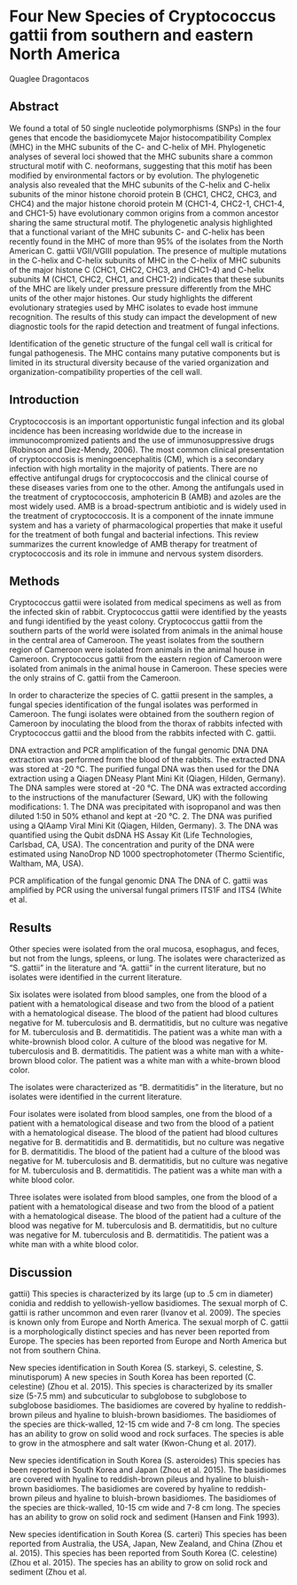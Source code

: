 # Four New Species of Cryptococcus gattii from southern and eastern North America
Quaglee Dragontacos


## Abstract
We found a total of 50 single nucleotide polymorphisms (SNPs) in the four genes that encode the basidiomycete Major histocompatibility Complex (MHC) in the MHC subunits of the C- and C-helix of MH. Phylogenetic analyses of several loci showed that the MHC subunits share a common structural motif with C. neoformans, suggesting that this motif has been modified by environmental factors or by evolution. The phylogenetic analysis also revealed that the MHC subunits of the C-helix and C-helix subunits of the minor histone choroid protein B (CHC1, CHC2, CHC3, and CHC4) and the major histone choroid protein M (CHC1-4, CHC2-1, CHC1-4, and CHC1-5) have evolutionary common origins from a common ancestor sharing the same structural motif. The phylogenetic analysis highlighted that a functional variant of the MHC subunits C- and C-helix has been recently found in the MHC of more than 95% of the isolates from the North American C. gattii VGII/VGIII population. The presence of multiple mutations in the C-helix and C-helix subunits of MHC in the C-helix of MHC subunits of the major histone C (CHC1, CHC2, CHC3, and CHC1-4) and C-helix subunits M (CHC1, CHC2, CHC1, and CHC1-2) indicates that these subunits of the MHC are likely under pressure pressure differently from the MHC units of the other major histones. Our study highlights the different evolutionary strategies used by MHC isolates to evade host immune recognition. The results of this study can impact the development of new diagnostic tools for the rapid detection and treatment of fungal infections.

Identification of the genetic structure of the fungal cell wall is critical for fungal pathogenesis. The MHC contains many putative components but is limited in its structural diversity because of the varied organization and organization-compatibility properties of the cell wall.


## Introduction
Cryptococcosis is an important opportunistic fungal infection and its global incidence has been increasing worldwide due to the increase in immunocompromized patients and the use of immunosuppressive drugs (Robinson and Diez-Mendy, 2006). The most common clinical presentation of cryptococcosis is meningoencephalitis (CM), which is a secondary infection with high mortality in the majority of patients. There are no effective antifungal drugs for cryptococcosis and the clinical course of these diseases varies from one to the other. Among the antifungals used in the treatment of cryptococcosis, amphotericin B (AMB) and azoles are the most widely used. AMB is a broad-spectrum antibiotic and is widely used in the treatment of cryptococcosis. It is a component of the innate immune system and has a variety of pharmacological properties that make it useful for the treatment of both fungal and bacterial infections. This review summarizes the current knowledge of AMB therapy for treatment of cryptococcosis and its role in immune and nervous system disorders.


## Methods
Cryptococcus gattii were isolated from medical specimens as well as from the infected skin of rabbit. Cryptococcus gattii were identified by the yeasts and fungi identified by the yeast colony. Cryptococcus gattii from the southern parts of the world were isolated from animals in the animal house in the central area of Cameroon. The yeast isolates from the southern region of Cameroon were isolated from animals in the animal house in Cameroon. Cryptococcus gattii from the eastern region of Cameroon were isolated from animals in the animal house in Cameroon. These species were the only strains of C. gattii from the Cameroon.

In order to characterize the species of C. gattii present in the samples, a fungal species identification of the fungal isolates was performed in Cameroon. The fungi isolates were obtained from the southern region of Cameroon by inoculating the blood from the thorax of rabbits infected with Cryptococcus gattii and the blood from the rabbits infected with C. gattii.

DNA extraction and PCR amplification of the fungal genomic DNA
DNA extraction was performed from the blood of the rabbits. The extracted DNA was stored at -20 °C. The purified fungal DNA was then used for the DNA extraction using a Qiagen DNeasy Plant Mini Kit (Qiagen, Hilden, Germany). The DNA samples were stored at -20 °C. The DNA was extracted according to the instructions of the manufacturer (Seward, UK) with the following modifications: 1. The DNA was precipitated with isopropanol and was then diluted 1:50 in 50% ethanol and kept at -20 °C. 2. The DNA was purified using a QIAamp Viral Mini Kit (Qiagen, Hilden, Germany). 3. The DNA was quantified using the Qubit dsDNA HS Assay Kit (Life Technologies, Carlsbad, CA, USA). The concentration and purity of the DNA were estimated using NanoDrop ND 1000 spectrophotometer (Thermo Scientific, Waltham, MA, USA).

PCR amplification of the fungal genomic DNA
The DNA of C. gattii was amplified by PCR using the universal fungal primers ITS1F and ITS4 (White et al.


## Results
Other species were isolated from the oral mucosa, esophagus, and feces, but not from the lungs, spleens, or lung. The isolates were characterized as “S. gattii” in the literature and “A. gattii” in the current literature, but no isolates were identified in the current literature.

Six isolates were isolated from blood samples, one from the blood of a patient with a hematological disease and two from the blood of a patient with a hematological disease. The blood of the patient had blood cultures negative for M. tuberculosis and B. dermatitidis, but no culture was negative for M. tuberculosis and B. dermatitidis. The patient was a white man with a white-brownish blood color. A culture of the blood was negative for M. tuberculosis and B. dermatitidis. The patient was a white man with a white-brown blood color. The patient was a white man with a white-brown blood color.

The isolates were characterized as “B. dermatitidis” in the literature, but no isolates were identified in the current literature.

Four isolates were isolated from blood samples, one from the blood of a patient with a hematological disease and two from the blood of a patient with a hematological disease. The blood of the patient had blood cultures negative for B. dermatitidis and B. dermatitidis, but no culture was negative for B. dermatitidis. The blood of the patient had a culture of the blood was negative for M. tuberculosis and B. dermatitidis, but no culture was negative for M. tuberculosis and B. dermatitidis. The patient was a white man with a white blood color.

Three isolates were isolated from blood samples, one from the blood of a patient with a hematological disease and two from the blood of a patient with a hematological disease. The blood of the patient had a culture of the blood was negative for M. tuberculosis and B. dermatitidis, but no culture was negative for M. tuberculosis and B. dermatitidis. The patient was a white man with a white blood color.


## Discussion
gattii)
This species is characterized by its large (up to .5 cm in diameter) conidia and reddish to yellowish-yellow basidiomes. The sexual morph of C. gattii is rather uncommon and even rarer (Ivanov et al. 2009). The species is known only from Europe and North America. The sexual morph of C. gattii is a morphologically distinct species and has never been reported from Europe. The species has been reported from Europe and North America but not from southern China.

New species identification in South Korea (S. starkeyi, S. celestine, S. minutisporum)
A new species in South Korea has been reported (C. celestine) (Zhou et al. 2015). This species is characterized by its smaller size (5-7.5 mm) and subcuticular to subglobose to subglobose to subglobose basidiomes. The basidiomes are covered by hyaline to reddish-brown pileus and hyaline to bluish-brown basidiomes. The basidiomes of the species are thick-walled, 12-15 cm wide and 7-8 cm long. The species has an ability to grow on solid wood and rock surfaces. The species is able to grow in the atmosphere and salt water (Kwon-Chung et al. 2017).

New species identification in South Korea (S. asteroides)
This species has been reported in South Korea and Japan (Zhou et al. 2015). The basidiomes are covered with hyaline to reddish-brown pileus and hyaline to bluish-brown basidiomes. The basidiomes are covered by hyaline to reddish-brown pileus and hyaline to bluish-brown basidiomes. The basidiomes of the species are thick-walled, 10-15 cm wide and 7-8 cm long. The species has an ability to grow on solid rock and sediment (Hansen and Fink 1993).

New species identification in South Korea (S. carteri)
This species has been reported from Australia, the USA, Japan, New Zealand, and China (Zhou et al. 2015). This species has been reported from South Korea (C. celestine) (Zhou et al. 2015). The species has an ability to grow on solid rock and sediment (Zhou et al.

